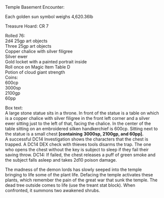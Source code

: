 Temple Basement Encounter:
 
Each golden sun symbol weighs 4,620.36lb
 
Treasure Hoard: CR 7
 
Rolled 76:  
2d4 25gp art objects  
Three 25gp art objects  
Copper chalice with silver filigree  
Silver ewer  
Gold locket with a painted portrait inside  
Roll once on Magic Item Table D  
Potion of cloud giant strength  
Coins:  
600cp  
3000sp  
2100gp  
60pp
 
Box text:  
A large stone statue sits in a throne. In front of the statue is a table on which is a copper chalice with silver filigree in the front left corner and a silver ewer sitting just to the left of that, facing the chalice. In the center of the table sitting on an embroidered silken handkerchief is 600cp. Sitting next to the statue is a small chest **[containing** **3000sp, 2100gp, and 60pp].**  
A successful DC14 Investigation shows the characters that the chest is trapped. A DC14 DEX check with thieves tools disarms the trap. The one who opens the chest without the key is subject to sleep if they fail their saving throw. DC14: If failed, the chest releases a puff of green smoke and the subject falls asleep and takes 2d10 poison damage.
 
The madness of the demon lords has slowly seeped into the temple bringing to life some of the plant life. Defacing the temple activates these plants, which remember the pain of the great war that sunk the temple. The dead tree outside comes to life (use the treant stat block). When confronted, it summons two awakened shrubs.